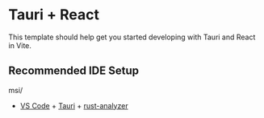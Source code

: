 # Tauri + React

This template should help get you started developing with Tauri and React in Vite.

## Recommended IDE Setup

msi/

- [VS Code](https://code.visualstudio.com/) + [Tauri](https://marketplace.visualstudio.com/items?itemName=tauri-apps.tauri-vscode) + [rust-analyzer](https://marketplace.visualstudio.com/items?itemName=rust-lang.rust-analyzer)

